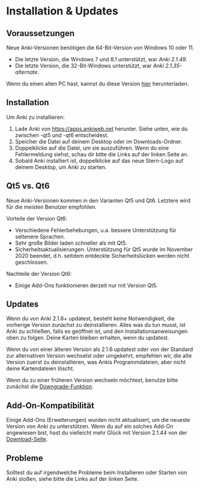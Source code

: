 # Installation & Updates

<!-- toc -->

## Voraussetzungen

Neue Anki-Versionen benötigen die 64-Bit-Version von Windows 10 oder 11.

- Die letzte Version, die Windows 7 und 8.1 unterstützt, war _Anki 2.1.49_.
- Die letzte Version, die 32-Bit-Windows unterstützt, war _Anki 2.1.35-alternate_.

Wenn du einen alten PC hast, kannst du diese Version
[hier](https://github.com/ankitects/anki/releases) herunterladen.

## Installation

Um Anki zu installieren:

1. Lade Anki von <https://apps.ankiweb.net> herunter. Siehe unten, wie du zwischen -qt5
   und -qt6 entscheidest.
2. Speicher die Datei auf deinem Desktop oder im Downloads-Ordner.
3. Doppelklicke auf die Datei, um sie auszuführen. Wenn du eine Fehlermeldung
   siehst, schau dir bitte die Links auf der linken Seite an.
4. Sobald Anki installiert ist, doppelklicke auf das neue Stern-Logo auf deinem
   Desktop, um Anki zu starten.

## Qt5 vs. Qt6

Neue Anki-Versionen kommen in den Varianten Qt5 und Qt6. Letztere wird für die meisten
Benutzer empfohlen.

Vorteile der Version Qt6:

- Verschiedene Fehlerbehebungen, u.a. bessere Unterstützung für seltenere Sprachen.
- Sehr große Bilder laden schneller als mit Qt5.
- Sicherheitsaktualisierungen. Unterstützung für Qt5 wurde im November 2020 beendet, d.h.
  seitdem entdeckte Sicherheitslücken werden nicht geschlossen.

Nachteile der Version Qt6:

- Einige Add-Ons funktionieren derzeit nur mit Version Qt5.

## Updates

Wenn du von Anki 2.1.6+ updatest, besteht keine Notwendigkeit, die vorherige Version
zunächst zu deinstallieren. Alles was du tun musst, ist Anki zu schließen, falls
es geöffnet ist, und den Installationsanweisungen oben zu folgen. Deine Karten
bleiben erhalten, wenn du updatest.

Wenn du von einer älteren Version als 2.1.6 updatest oder von der Standard zur
alternativen Version wechselst oder umgekehrt, empfehlen wir, die alte Version
zuerst zu deinstallieren, was Ankis Programmdateien, aber nicht deine Kartendateien
löscht.

Wenn du zu einer früheren Version wechseln möchtest, benutze bitte zunächst die
[Downgrade-Funktion](http://changes.ankiweb.net).

## Add-On-Kompatibilität

Einige Add-Ons (Erweiterungen) wurden nicht aktualisiert, um die neueste Version
von Anki zu unterstützen. Wenn du auf ein solches Add-On angewiesen bist, hast
du vielleicht mehr Glück mit Version 2.1.44 von der
[Download-Seite](https://github.com/ankitects/anki/releases).

## Probleme

Solltest du auf irgendwelche Probleme beim Installieren oder Starten von Anki
stoßen, siehe bitte die Links auf der linken Seite.
